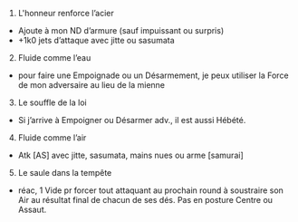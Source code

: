 1. L'honneur renforce l’acier
  * Ajoute <Air> à mon ND d’armure (sauf impuissant ou surpris)
  * +1k0 jets d’attaque avec jitte ou sasumata
2. Fluide comme l’eau
  * pour faire une Empoignade ou un Désarmement, je peux utiliser la Force de
    mon adversaire au lieu de la mienne
3. Le souffle de la loi
  * Si j’arrive à Empoigner ou Désarmer adv., il est aussi Hébété.
4. Fluide comme l’air
  * Atk [AS] avec jitte, sasumata, mains nues ou arme [samurai]
5. Le saule dans la tempête
  * réac, 1 Vide pr forcer tout attaquant au prochain round à soustraire son Air
    au résultat final de chacun de ses dés. Pas en posture Centre ou Assaut.
